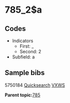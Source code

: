 # 785\_2$a

## Codes

-   Indicators
    -   First: \_
    -   Second: 2
-   Subfield: a

## Sample bibs

5750184 [Quicksearch](https://search.library.yale.edu/catalog/5750184) [VXWS](http://prodorbis.library.yale.edu:7014/vxws/GetHoldingsService?bibId=5750184)

**Parent topic:**[785](../../tags/785/785.md)

